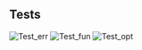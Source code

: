 ## Tests
![Test_err](https://img.shields.io/badge/Test_err-100%25-brightgreen?style=plastic&logo=github)
![Test_fun](https://img.shields.io/badge/Test_fun-100%25-brightgreen?style=plastic&logo=github)
![Test_opt](https://img.shields.io/badge/Test_opt-0%25-red?style=plastic&logo=github)
